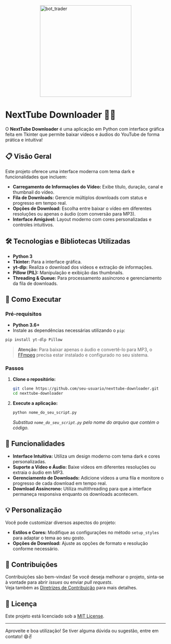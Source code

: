 <div style="display: flex; justify-content: center; align-items: center;">
  <img src="https://i.pinimg.com/736x/4f/59/d8/4f59d89c7e78fd1614f1e527c5ecc3ce.jpg" alt="bot_trader" width="287" class="rounded-profile">
</div>


# NextTube Downloader 🚀🎥

O **NextTube Downloader** é uma aplicação em Python com interface gráfica feita em Tkinter que permite baixar vídeos e áudios do YouTube de forma prática e intuitiva!

## 📋 Visão Geral

Este projeto oferece uma interface moderna com tema dark e funcionalidades que incluem:
- **Carregamento de Informações do Vídeo:** Exibe título, duração, canal e thumbnail do vídeo.
- **Fila de Downloads:** Gerencie múltiplos downloads com status e progresso em tempo real.
- **Opções de Download:** Escolha entre baixar o vídeo em diferentes resoluções ou apenas o áudio (com conversão para MP3).
- **Interface Amigável:** Layout moderno com cores personalizadas e controles intuitivos.

## 🛠 Tecnologias e Bibliotecas Utilizadas

- **Python 3**  
- **Tkinter:** Para a interface gráfica.  
- **yt-dlp:** Realiza o download dos vídeos e extração de informações.  
- **Pillow (PIL):** Manipulação e exibição das thumbnails.  
- **Threading & Queue:** Para processamento assíncrono e gerenciamento da fila de downloads.

## 🚀 Como Executar

### Pré-requisitos

- **Python 3.6+**  
- Instale as dependências necessárias utilizando o `pip`:

```bash
pip install yt-dlp Pillow
```

> **Atenção:** Para baixar apenas o áudio e convertê-lo para MP3, o [FFmpeg](https://ffmpeg.org/) precisa estar instalado e configurado no seu sistema.

### Passos

1. **Clone o repositório:**

   ```bash
   git clone https://github.com/seu-usuario/nexttube-downloader.git
   cd nexttube-downloader
   ```

2. **Execute a aplicação:**

   ```bash
   python nome_do_seu_script.py
   ```

   *Substitua `nome_do_seu_script.py` pelo nome do arquivo que contém o código.*

## 📌 Funcionalidades

- **Interface Intuitiva:** Utiliza um design moderno com tema dark e cores personalizadas.  
- **Suporte a Vídeo e Áudio:** Baixe vídeos em diferentes resoluções ou extraia o áudio em MP3.  
- **Gerenciamento de Downloads:** Adicione vídeos a uma fila e monitore o progresso de cada download em tempo real.  
- **Download Assíncrono:** Utiliza multithreading para que a interface permaneça responsiva enquanto os downloads acontecem.

## 💡 Personalização

Você pode customizar diversos aspectos do projeto:
- **Estilos e Cores:** Modifique as configurações no método `setup_styles` para adaptar o tema ao seu gosto.
- **Opções de Download:** Ajuste as opções de formato e resolução conforme necessário.

## 🤝 Contribuições

Contribuições são bem-vindas! Se você deseja melhorar o projeto, sinta-se à vontade para abrir *issues* ou enviar *pull requests*.  
Veja também as [Diretrizes de Contribuição](CONTRIBUTING.md) para mais detalhes.

## 📄 Licença

Este projeto está licenciado sob a [MIT License](LICENSE).

---

Aproveite e boa utilização! Se tiver alguma dúvida ou sugestão, entre em contato! 😄✌️
